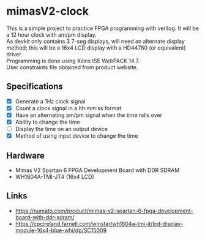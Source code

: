 # mimasV2-clock
This is a simple project to practice FPGA programming with verilog. It will be a 12 hour clock with am/pm display.\
As devkit only contains 3 7-seg displays, will need an alternate display method; this will be a 16x4 LCD display with a HD44780 (or equivalent) driver.\
Programming is done using Xilinx ISE WebPACK 14.7.\
User constraints file obtained from product website.

## Specifications
- [x] Generate a 1Hz clock signal
- [x] Count a clock signal in a hh:mm:ss format
- [x] Have an alternating am/pm signal when the time rolls over
- [x] Ability to change the time
- [ ] Display the time on an output device
- [x] Method of using input device to change the time

## Hardware
- Mimas V2 Spartan 6 FPGA Development Board with DDR SDRAM
- WH1604A-TMI-JT# (16x4 LCD)

## Links
- https://numato.com/product/mimas-v2-spartan-6-fpga-development-board-with-ddr-sdram/
- https://cpcireland.farnell.com/winstar/wh1604a-tmi-jt/lcd-display-module-16x4-blue-whi/dp/SC15009

